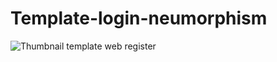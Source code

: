# Template-login-neumorphism
![Thumbnail template web register](https://user-images.githubusercontent.com/124284815/218929484-682a5f8a-14e7-4ca2-bbfa-bf6f881833e9.jpg)
